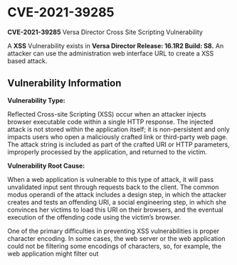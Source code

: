 # CVE-2021-39285

**CVE-2021-39285** Versa Director Cross Site Scripting Vulnerability

A **XSS** Vulnerability exists in **Versa Director Release: 16.1R2 Build: S8.** An attacker can use the administration web interface URL to create a XSS based attack. 

## Vulnerability Information

**Vulnerability Type:**

Reflected Cross-site Scripting (XSS) occur when an attacker injects browser executable code within a single HTTP response. The injected attack is not stored within the application itself; it is non-persistent and only impacts users who open a maliciously crafted link or third-party web page. The attack string is included as part of the crafted URI or HTTP parameters, improperly processed by the application, and returned to the victim.

**Vulnerability Root Cause:** 

When a web application is vulnerable to this type of attack, it will pass unvalidated input sent through requests back to the client. The common modus operandi of the attack includes a design step, in which the attacker creates and tests an offending URI, a social engineering step, in which she convinces her victims to load this URI on their browsers, and the eventual execution of the offending code using the victim’s browser.

One of the primary difficulties in preventing XSS vulnerabilities is proper character encoding. In some cases, the web server or the web application could not be filtering some encodings of characters, so, for example, the web application might filter out <script>, but might not filter %3cscript%3e which simply includes another encoding of tags.
  
**Vulnerability Impact:** 
  
Commonly the attacker’s code is written in the JavaScript language, but other scripting languages are also used, e.g., ActionScript and VBScript. Attackers typically leverage these vulnerabilities to *install key loggers, steal victim cookies, perform clipboard theft, and change the content of the page* (e.g., download links).

## PoC ##
  Proof of Concept: 
  A proof of concept can be executed by crafting a URL using the Versa Director Web URL. The XSS Attack must be included in the specially crafted URL.
 
  ![Vulnerable Portal](/VersaD1.png)
  
  After the exploit is executed the XSS message will appear. 
  
  ![XSS Succesful](/VersaD2.png)
  
## Recommendations ##
  
  The recommendation is to apply the neccesary updates recommended by vendor to remediate this vulnerability. 

#### Disclosure Information ####
  Vulnerability discovered by Pablo Barrera. Vendor notified in August 2019. 
  
  


  


